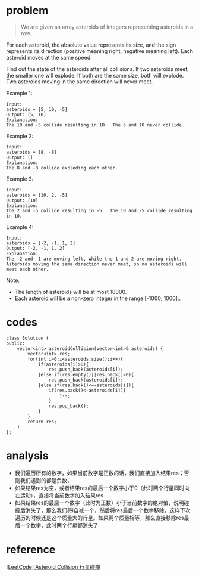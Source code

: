 # problem
>We are given an array asteroids of integers representing asteroids in a row.

For each asteroid, the absolute value represents its size, and the sign represents its direction (positive meaning right, negative meaning left). Each asteroid moves at the same speed.

Find out the state of the asteroids after all collisions. If two asteroids meet, the smaller one will explode. If both are the same size, both will explode. Two asteroids moving in the same direction will never meet.

Example 1:
```
Input: 
asteroids = [5, 10, -5]
Output: [5, 10]
Explanation: 
The 10 and -5 collide resulting in 10.  The 5 and 10 never collide.
```
Example 2:
```
Input: 
asteroids = [8, -8]
Output: []
Explanation: 
The 8 and -8 collide exploding each other.
```
Example 3:
```
Input: 
asteroids = [10, 2, -5]
Output: [10]
Explanation: 
The 2 and -5 collide resulting in -5.  The 10 and -5 collide resulting in 10.
```
Example 4:
```
Input: 
asteroids = [-2, -1, 1, 2]
Output: [-2, -1, 1, 2]
Explanation: 
The -2 and -1 are moving left, while the 1 and 2 are moving right.
Asteroids moving the same direction never meet, so no asteroids will meet each other.
```
Note:

- The length of asteroids will be at most 10000.
- Each asteroid will be a non-zero integer in the range [-1000, 1000]..

# codes
```
class Solution {
public:
    vector<int> asteroidCollision(vector<int>& asteroids) {
        vector<int> res;
        for(int i=0;i<asteroids.size();i++){
            if(asteroids[i]>0){
                res.push_back(asteroids[i]);
            }else if(res.empty()||res.back()<0){
                res.push_back(asteroids[i]);
            }else if(res.back()<=-asteroids[i]){
                if(res.back()<-asteroids[i]){
                    i--;
                }
                res.pop_back();
            }
        }
        return res;
    }
};
```

# analysis
- 我们遍历所有的数字，如果当前数字是正数的话，我们直接加入结果res；否则我们遇到的都是负数，
- 如果结果res为空，或者结果res的最后一个数字小于0（此时两个行星同时向左运动），直接将当前数字加入结果res
- 如果结果res的最后一个数字（此时为正数）小于当前数字的绝对值，说明碰撞后消失了，那么我们将i自减一个，然后将res最后一个数字移除，这样下次遍历的时候还是这个质量大的行星。如果两个质量相等，那么直接移除res最后一个数字，此时两个行星都消失了.

# reference
[[LeetCode] Asteroid Collision 行星碰撞][1]

[1]: http://www.cnblogs.com/grandyang/p/8035551.html